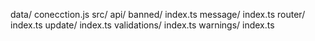 data/
    conecction.js
src/
    api/
    banned/
        index.ts
    message/
        index.ts
    router/
        index.ts
    update/
        index.ts
    validations/
        index.ts
    warnings/
        index.ts